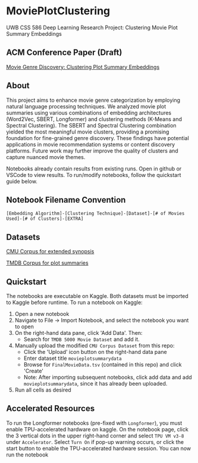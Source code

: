 # MoviePlotClustering

UWB CSS 586 Deep Learning Research Project: Clustering Movie Plot Summary Embeddings

## ACM Conference Paper (Draft)

[Movie Genre Discovery: Clustering Plot Summary Embeddings](https://drive.google.com/file/d/1Ftk1xabZ--9k4IpOYQ3scjdqx3IA2u3c/view?usp=sharing)

## About

This project aims to enhance movie genre categorization by employing natural language processing techniques. We analyzed movie plot summaries using various combinations of embedding architectures (Word2Vec, SBERT, Longformer) and clustering methods (K-Means and Spectral Clustering). The SBERT and Spectral Clustering combination yielded the most meaningful movie clusters, providing a promising foundation for fine-grained genre discovery. These findings have potential applications in movie recommendation systems or content discovery platforms. Future work may further improve the quality of clusters and capture nuanced movie themes.

Notebooks already contain results from existing runs. Open in github or VSCode to view results. To run/modify notebooks, follow the quickstart guide below.

## Notebook Filename Convention

`[Embedding Algorithm]-[Clustering Technique]-[Dataset]-[# of Movies Used]-[# of Clusters]-[EXTRA]`

## Datasets

[CMU Corpus for extended synopsis](https://www.cs.cmu.edu/~ark/personas/)

[TMDB Corpus for plot summaries](https://www.kaggle.com/datasets/tmdb/tmdb-movie-metadata?datasetId=138)

## Quickstart

The notebooks are executable on Kaggle. Both datasets must be imported to Kaggle before runtime. To run a notebook on Kaggle:

1. Open a new notebook
2. Navigate to File -> Import Notebook, and select the notebook you want to open
3. On the right-hand data pane, click 'Add Data'. Then:
    - Search for `TMDB 5000 Movie Dataset` and add it.
4. Manually upload the modified `CMU Corpus Dataset` from this repo:
    - Click the 'Upload' icon button on the right-hand data pane
    - Enter dataset title `movieplotsummarydata`
    - Browse for `FinalMovieData.tsv` (contained in this repo) and click 'Create'
    - Note: After importing subsequent notebooks, click add data and add `movieplotsummarydata`, since it has already been uploaded.
5. Run all cells as desired

## Accelerated Resources

To run the Longformer notebooks (pre-fixed with `Longformer`), you must enable TPU-accelerated hardware on kaggle. On the notebook page, click the 3 vertical dots in the upper right-hand corner and select `TPU VM v3-8` under `Accelerator`. Select `Turn On` if pop-up warning occurs, or click the start button to enable the TPU-accelerated hardware session. You can now run the notebook
